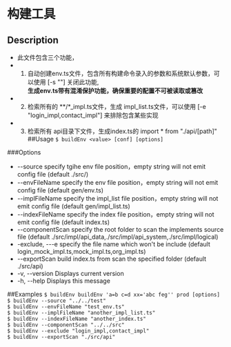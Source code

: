 # 构建工具

## Description
 * 此文件包含三个功能，
 * 1. 自动创建env.ts文件，包含所有构建命令录入的参数和系统默认参数，可以使用 [-s ""] 关闭此功能, 
      <br>**生成env.ts带有混淆保护功能，确保重要的配置不可被读取或篡改**
 * 2. 检索所有的 **\/*_impl.ts文件，生成 impl_list.ts文件，可以使用 [-e "login_impl,contact_impl"] 来排除包含某些实现
 * 3. 检索所有 api目录下文件，生成index.ts的 import * from "./api/[path]"
##Usage
`$ buildEnv <value> [conf] [options]`

###Options
- --source           specify tgihe env file position，empty string will not emit config file  (default ./src/)
- --envFileName      specify the env file position，empty string will not emit config file  (default gen/env.ts)
- --implFileName     specify the impl_list file position，empty string will not emit config file  (default gen/impl_list.ts)
- --indexFileName    specify the index file position，empty string will not emit config file  (default index.ts)
- --componentScan    specify the root folder to scan the implements source file  (default ./src/impl/api_data,./src/impl/api_system,./src/impl/logical)
- -exclude, ---e     specify the file name which won't be include  (default login_mock_impl.ts,mock_impl.ts,org_impl.ts)
- --exportScan       build index.ts from scan the specified folder  (default ./src/api)
- -v, --version      Displays current version
- -h, --help         Displays this message

##Examples
`$ buildEnv buildEnv 'a=b c=d xx='abc feg'' prod [options]`<br>
`$ buildEnv --source "../../test"                         `<br>
`$ buildEnv --envFileName "test_env.ts"                   `<br>
`$ buildEnv --implFileName "another_impl_list.ts"         `<br>
`$ buildEnv --indexFileName "another_index.ts"            `<br>
`$ buildEnv --componentScan "../../src"                   `<br>
`$ buildEnv --exclude "login_impl,contact_impl"           `<br>
`$ buildEnv --exportScan "./src/api"                      `<br>

